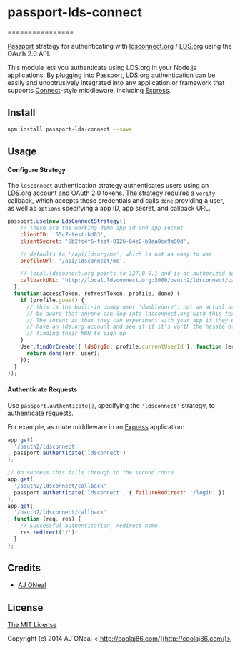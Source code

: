 # passport-lds-connect
================

[Passport](http://passportjs.org/) strategy for authenticating with
[ldsconnect.org](http://ldsconnect.org/) / [LDS.org](http://lds.org/) using the OAuth 2.0 API.

This module lets you authenticate using LDS.org in your Node.js applications.
By plugging into Passport, LDS.org authentication can be easily and
unobtrusively integrated into any application or framework that supports
[Connect](http://www.senchalabs.org/connect/)-style middleware, including
[Express](http://expressjs.com/).

## Install

```bash
npm install passport-lds-connect --save
```

## Usage

#### Configure Strategy

The `ldsconnect` authentication strategy authenticates users using an LDS.org
account and OAuth 2.0 tokens.  The strategy requires a `verify` callback, which
accepts these credentials and calls `done` providing a user, as well as
`options` specifying a app ID, app secret, and callback URL.

```javascript
passport.use(new LdsConnectStrategy({
    // These are the working demo app id and app secret
    clientID: '55c7-test-bd03',
    clientSecret: '6b2fc4f5-test-8126-64e0-b9aa0ce9a50d',

    // defaults to '/api/ldsorg/me', which is not as easy to use
    profileUrl: '/api/ldsconnect/me',

    // local.ldsconnect.org points to 127.0.0.1 and is an authorized domain for demo apps
    callbackURL: "http://local.ldsconnect.org:3000/oauth2/ldsconnect/callback"
  },
  function(accessToken, refreshToken, profile, done) {
    if (profile.guest) {
      // this is the built-in dummy user 'dumbledore', not an actual user
      // be aware that anyone can log into ldsconnect.org with this test user.
      // The intent is that they can experiment with your app if they don't yet
      // have an lds.org account and see if it it's worth the hassle of
      // finding their MRN to sign up
    }
    User.findOrCreate({ ldsOrgId: profile.currentUserId }, function (err, user) {
      return done(err, user);
    });
  }
));
```

#### Authenticate Requests

Use `passport.authenticate()`, specifying the `'ldsconnect'` strategy, to
authenticate requests.

For example, as route middleware in an [Express](http://expressjs.com/)
application:

```javascript
app.get(
  '/oauth2/ldsconnect'
, passport.authenticate('ldsconnect')
);

// On success this falls through to the second route
app.get(
  '/oauth2/ldsconnect/callback'
, passport.authenticate('ldsconnect', { failureRedirect: '/login' })
);
app.get(
  '/oauth2/ldsconnect/callback'
, function (req, res) {
    // Successful authentication, redirect home.
    res.redirect('/');
  }
);
```

## Credits

  - [AJ ONeal](http://github.com/coolaj86)

## License

[The MIT License](http://opensource.org/licenses/Apache-2.0)

Copyright (c) 2014 AJ ONeal <[http://coolaj86.com/](http://coolaj86.com/)>
